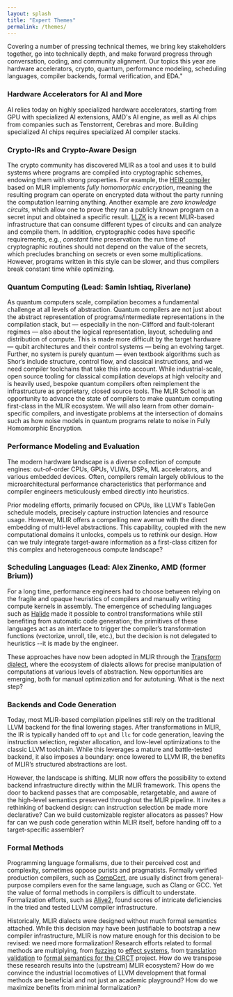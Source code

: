 ```yaml
---
layout: splash
title: "Expert Themes"
permalink: /themes/
---
```


Covering a number of pressing technical themes, we bring key stakeholders
together, go into technically depth, and make forward progress through
conversation, coding, and community alignment. Our topics this year are
hardware accelerators, crypto, quantum, performance modeling, scheduling
languages, compiler backends, formal verification, and EDA."

### Hardware Accelerators for AI and More

AI relies today on highly specialized hardware accelerators, starting from GPU with specialized AI extensions,
AMD's AI engine, as well as AI chips from companies such as Tenstorrent, Cerebras and more. Building specialized AI chips requires specialized AI compiler stacks.

### Crypto-IRs and Crypto-Aware Design

The crypto community has discovered MLIR as a tool and uses it to build systems where programs are compiled into cryptographic schemes, endowing them with strong properties. For example, the [HEIR compiler](https://heir.dev/) based on MLIR implements *fully homomorphic encryption*, meaning the resulting program can operate on encrypted data without the party running the computation learning anything. Another example are *zero knowledge circuits*, which allow one to prove they ran a publicly known program on a secret input and obtained a specific result. [LLZK](https://veridise.github.io/llzk-lib/main/) is a recent MLIR-based infrastructure that can consume different types of circuits and can analyze and compile them. In addition, cryptographic codes have specific requirements, e.g., *constant time* preservation: the run time of cryptographic routines should not depend on the value of the secrets, which precludes branching on secrets or even some multiplications. However, programs written in this style can be slower, and thus compilers break constant time while optimizing.

### Quantum Computing (Lead: Samin Ishtiaq, Riverlane)

As quantum computers scale, compilation becomes a fundamental challenge at all levels of abstraction. Quantum compilers are not just about the abstract representation of programs/intermediate representations in the compilation stack, but — especially in the non-Clifford and fault-tolerant regimes — also about the logical representation, layout, scheduling and distribution of compute. This is made more difficult by the target hardware — qubit architectures and their control systems — being an evolving target. 
Further, no system is purely quantum — even textbook algorithms such as Shor’s include structure, control flow, and classical instructions, and we need compiler toolchains that take this into account. While industrial-scale, open source tooling for classical compilation develops at high velocity and is heavily used, bespoke quantum compilers often reimplement the infrastructure as proprietary, closed source tools. 
The MLIR School is an opportunity to advance the state of compilers to make quantum computing first-class in the MLIR ecosystem. We will also learn from other domain-specific compilers, and investigate problems at the intersection of domains such as how noise models in quantum programs relate to noise in Fully Homomorphic Encryption.

### Performance Modeling and Evaluation

The modern hardware landscape is a diverse collection of compute engines: out-of-order CPUs, GPUs, VLIWs, DSPs, ML accelerators, and various embedded devices. Often, compilers remain largely oblivious to the microarchitectural performance characteristics that performance and compiler engineers meticulously embed directly into heuristics.

Prior modeling efforts, primarily focused on CPUs, like LLVM's TableGen schedule models, precisely capture instruction latencies and resource usage. However, MLIR offers a compelling new avenue with the direct embedding of multi-level abstractions. This capability, coupled with the new computational domains it unlocks, compels us to rethink our design. How can we truly integrate target-aware information as a first-class citizen for this complex and heterogeneous compute landscape?

### Scheduling Languages (Lead: Alex Zinenko, AMD (former Brium))

For a long time, performance engineers had to choose between relying on the fragile and opaque heuristics of compilers and manually writing compute kernels in assembly. The emergence of scheduling languages such as [Halide](https://halide-lang.org/) made it possible to control transformations while still benefiting from automatic code generation; the primitives of these languages act as an interface to trigger the compiler’s transformation functions (vectorize, unroll, tile, etc.), but the decision is not delegated to heuristics --it is made by the engineer.

These approaches have now been adopted in MLIR through the [Transform dialect](https://mlir.llvm.org/docs/Dialects/Transform/), where the ecosystem of dialects allows for precise manipulation of computations at various levels of abstraction. New opportunities are emerging, both for manual optimization and for autotuning. What is the next step?

### Backends and Code Generation

Today, most MLIR-based compilation pipelines still rely on the traditional LLVM backend for the final lowering stages. After transformations in MLIR, the IR is typically handed off to ```opt``` and ```llc``` for code generation, leaving the instruction selection, register allocation, and low-level optimizations to the classic LLVM toolchain. While this leverages a mature and battle-tested backend, it also imposes a boundary: once lowered to LLVM IR, the benefits of MLIR’s structured abstractions are lost.

However, the landscape is shifting. MLIR now offers the possibility to extend backend infrastructure directly within the MLIR framework. This opens the door to backend passes that are composable, retargetable, and aware of the high-level semantics preserved throughout the MLIR pipeline. It invites a rethinking of backend design: can instruction selection be made more declarative? Can we build customizable register allocators as passes? How far can we push code generation within MLIR itself, before handing off to a target-specific assembler?

### Formal Methods

Programming language formalisms, due to their perceived cost and complexity, sometimes oppose purists and pragmatists. Formally verified production compilers, such as [CompCert](https://compcert.org/), are usually distinct from general-purpose compilers even for the same language, such as Clang or GCC. Yet the value of formal methods in compilers is difficult to understate. Formalization efforts, such as [Alive2](https://github.com/AliveToolkit/alive2), found scores of intricate deficiencies in the tried and tested LLVM compiler infrastructure.

Historically, MLIR dialects were designed without much formal semantics attached. While this decision may have been justifiable to bootstrap a new compiler infrastructure, MLIR is now mature enough for this decision to be revised: we need more formalization! Research efforts related to formal methods are multiplying, from [fuzzing](https://dl.acm.org/doi/abs/10.1145/3650212.3680360) to [effect systems](https://dl.acm.org/doi/abs/10.1145/3597926.3605239), from [translation validation](http://www.worldscientific.com/doi/abs/10.1142/S021819402450030X) to [formal semantics for the CIRCT](https://arxiv.org/abs/2404.18756) project. How do we transpose these research results into the (upstream) MLIR ecosystem? How do we convince the industrial locomotives of LLVM development that formal methods are beneficial and not just an academic playground? How do we maximize benefits from minimal formalization?
